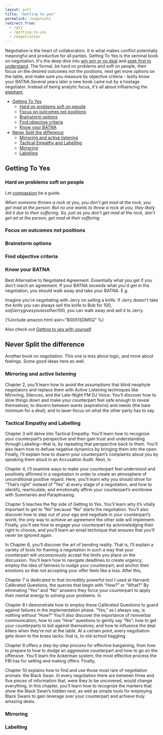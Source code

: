 ```yaml
---
layout: post
title: "Getting to yes"
permalink: /negotiate
redirect_from:
  - /gty
  - /getting-to-yes
  - /negotiation
---
```


Negotiation is the heart of collaboration. It is what makes conflict potentially meaningful and productive for all parties. Getting To Yes is the seminal book on negotiation. It's the deep dive into [win win or no deal](/win-win) and [seek first to understand](/first-understand). The formal, be hard on problems and soft on people, then focus on the desired outcomes not the positions, next get more options on the table, and make sure you measure by objective criteria - lastly know your BATNA.Several years later a new book came out by a hostage negotiator. Instead of being analytic focus, it's all about influencing the [elephant](/switch).

<!-- prettier-ignore-start -->
<!-- vim-markdown-toc-start -->

- [Getting To Yes](#getting-to-yes)
    - [Hard on problems soft on people](#hard-on-problems-soft-on-people)
    - [Focus on outcomes not positions](#focus-on-outcomes-not-positions)
    - [Brainstorm options](#brainstorm-options)
    - [Find objective criteria](#find-objective-criteria)
    - [Know your BATNA](#know-your-batna)
- [Never Split the difference](#never-split-the-difference)
    - [Mirroring and active listening](#mirroring-and-active-listening)
    - [Tactical Empathy and Labelling](#tactical-empathy-and-labelling)
    - [Mirroring](#mirroring)
    - [Labelling](#labelling)

<!-- vim-markdown-toc-end -->
<!-- prettier-ignore-end -->

## Getting To Yes

### Hard on problems soft on people

Let [compassion](/compassion) be a guide.

_When someone throws a rock at you, you don't get mad at the rock, you get mad at the person. But no one wants to throw a rock at you, they likely did it due to their suffering. So, just as you don't get mad at the rock, don't get ad at the person, get mad at their suffering_

### Focus on outcomes not positions

### Brainstorm options

### Find objective criteria

### Know your BATNA

Best Alternative to Negotiated Agreement. Essentially what you get if you don't reach an agreement. If your BATNA exceeds what you'd get in the negotiation, you should walk away and take your BATNA. E.g.

Imagine you're negotiating with Jerry on selling a knife. If Jerry doesn't take the knife you can always sell the knife to Bob for 100$, so if Jerry gives you less then 100$, you can walk away and sell it to Jerry.

{%include amazon.html asin="B0051SDM5Q" %}

Also check out [Getting to yes with yourself](getting-to-yes-with-yourself)

## Never Split the difference

Another book on negotiation. This one is less about logic, and more about feelings. Some good ideas here as well.

### Mirroring and active listening

Chapter 2, you’ll learn how to avoid the assumptions that blind neophyte negotiators and replace them with Active Listening techniques like Mirroring, Silences, and the Late-Night FM DJ Voice. You’ll discover how to slow things down and make your counterpart feel safe enough to reveal themselves; to discern between wants (aspirations) and needs (the bare minimum for a deal); and to laser-focus on what the other party has to say.

### Tactical Empathy and Labelling

Chapter 3 will delve into Tactical Empathy. You’ll learn how to recognize your counterpart’s perspective and then gain trust and understanding through Labeling—that is, by repeating that perspective back to them. You’ll also learn how to defuse negative dynamics by bringing them into the open. Finally, I’ll explain how to disarm your counterpart’s complaints about you by speaking them aloud in an Accusation Audit. Next, in

Chapter 4, I’ll examine ways to make your counterpart feel understood and positively affirmed in a negotiation in order to create an atmosphere of unconditional positive regard. Here, you’ll learn why you should strive for “That’s right” instead of “Yes” at every stage of a negotiation, and how to identify, rearticulate, and emotionally affirm your counterpart’s worldview with Summaries and Paraphrasing.

Chapter 5 teaches the flip side of Getting to Yes. You’ll learn why it’s vitally important to get to “No” because “No” starts the negotiation. You’ll also discover how to step out of your ego and negotiate in your counterpart’s world, the only way to achieve an agreement the other side will implement. Finally, you’ll see how to engage your counterpart by acknowledging their right to choose, and you’ll learn an email technique that ensures that you’ll never be ignored again.

In Chapter 6, you’ll discover the art of bending reality. That is, I’ll explain a variety of tools for framing a negotiation in such a way that your counterpart will unconsciously accept the limits you place on the discussion. You’ll learn how to navigate deadlines to create urgency; employ the idea of fairness to nudge your counterpart; and anchor their emotions so that not accepting your offer feels like a loss. After this,

Chapter 7 is dedicated to that incredibly powerful tool I used at Harvard: Calibrated Questions, the queries that begin with “How?” or “What?” By eliminating “Yes” and “No” answers they force your counterpart to apply their mental energy to solving your problems. In

Chapter 8 I demonstrate how to employ these Calibrated Questions to guard against failures in the implementation phase. “Yes,” as I always say, is nothing without “How?” You’ll also discover the importance of nonverbal communication; how to use “How” questions to gently say “No”; how to get your counterparts to bid against themselves; and how to influence the deal killers when they’re not at the table. At a certain point, every negotiation gets down to the brass tacks: that is, to old-school haggling.

Chapter 9 offers a step-by-step process for effective bargaining, from how to prepare to how to dodge an aggressive counterpart and how to go on the offensive. You’ll learn the Ackerman system, the most effective process the FBI has for setting and making offers. Finally,

Chapter 10 explains how to find and use those most rare of negotiation animals: the Black Swan. In every negotiation there are between three and five pieces of information that, were they to be uncovered, would change everything. In this chapter, you’ll learn how to recognize the markers that show the Black Swan’s hidden nest, as well as simple tools for employing Black Swans to gain leverage over your counterpart and achieve truly amazing deals.

### Mirroring

### Labelling
